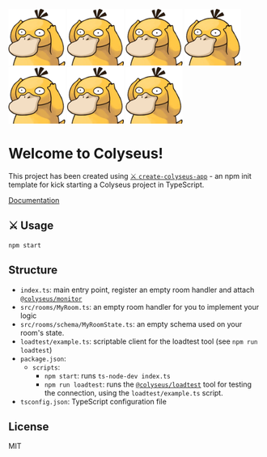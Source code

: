 ![notlikeduck](https://github.com/Confucius52/Confucius52/blob/main/notlikeduck.png)
![notlikeduck](https://github.com/Confucius52/Confucius52/blob/main/notlikeduck.png)
![notlikeduck](https://github.com/Confucius52/Confucius52/blob/main/notlikeduck.png)
![notlikeduck](https://github.com/Confucius52/Confucius52/blob/main/notlikeduck.png)
![notlikeduck](https://github.com/Confucius52/Confucius52/blob/main/notlikeduck.png)
![notlikeduck](https://github.com/Confucius52/Confucius52/blob/main/notlikeduck.png)
![notlikeduck](https://github.com/Confucius52/Confucius52/blob/main/notlikeduck.png)

# Welcome to Colyseus!

This project has been created using [⚔️ `create-colyseus-app`](https://github.com/colyseus/create-colyseus-app/) - an npm init template for kick starting a Colyseus project in TypeScript.

[Documentation](http://docs.colyseus.io/)

## :crossed_swords: Usage

```
npm start
```

## Structure

- `index.ts`: main entry point, register an empty room handler and attach [`@colyseus/monitor`](https://github.com/colyseus/colyseus-monitor)
- `src/rooms/MyRoom.ts`: an empty room handler for you to implement your logic
- `src/rooms/schema/MyRoomState.ts`: an empty schema used on your room's state.
- `loadtest/example.ts`: scriptable client for the loadtest tool (see `npm run loadtest`)
- `package.json`:
    - `scripts`:
        - `npm start`: runs `ts-node-dev index.ts`
        - `npm run loadtest`: runs the [`@colyseus/loadtest`](https://github.com/colyseus/colyseus-loadtest/) tool for testing the connection, using the `loadtest/example.ts` script.
- `tsconfig.json`: TypeScript configuration file


## License

MIT
